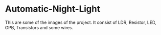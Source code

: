 # Automatic-Night-Light
This are some of the images of the project. It consist of LDR, Resistor, LED, GPB, Transistors and some wires.
